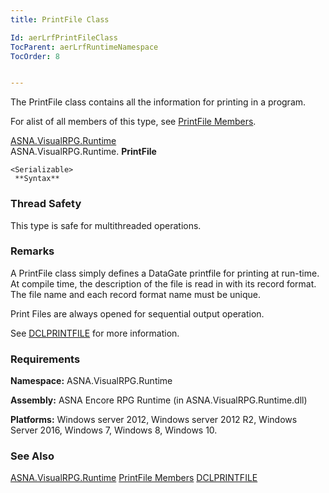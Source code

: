 ```yaml
---
title: PrintFile Class

Id: aerLrfPrintFileClass
TocParent: aerLrfRuntimeNamespace
TocOrder: 8


---
```


The PrintFile class contains all the information for printing in a program. 

For alist of all members of this type, see [PrintFile Members](aerLrfPrintFileMembers.html). 

[ASNA.VisualRPG.Runtime](aerLrfRuntimeNamespace.html) <br /> ASNA.VisualRPG.Runtime. **PrintFile** 

```
<Serializable>
 **Syntax** 
```

### Thread Safety
This type is safe for multithreaded operations.

### Remarks
A PrintFile class simply defines a DataGate printfile for printing at run-time. At compile time, the description of the file is read in with its record format. The file name and each record format name must be unique. 

Print Files are always opened for sequential output operation. 

See [DCLPRINTFILE](DCLPRINTFILE.html) for more information.

### Requirements
**Namespace:** ASNA.VisualRPG.Runtime 

**Assembly:** ASNA Encore RPG Runtime (in ASNA.VisualRPG.Runtime.dll) 

**Platforms:** Windows server 2012, Windows server 2012 R2, Windows Server 2016, Windows 7, Windows 8, Windows 10. 

### See Also
[ASNA.VisualRPG.Runtime](aerLrfRuntimeNamespace.html)
[PrintFile Members](aerLrfPrintFileMembers.html)
[DCLPRINTFILE](DCLPRINTFILE.html) 

